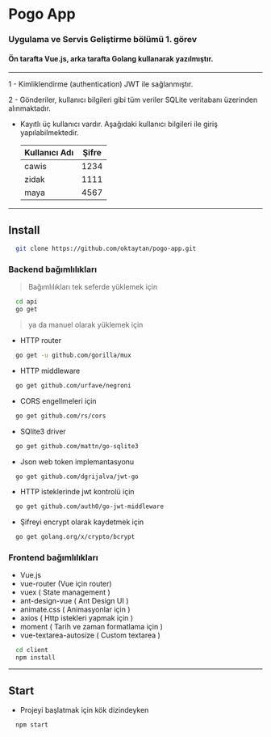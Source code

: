 # Pogo App

### Uygulama ve Servis Geliştirme bölümü 1. görev

#### Ön tarafta Vue.js, arka tarafta Golang kullanarak yazılmıştır.

---

1 - Kimliklendirme (authentication) JWT ile sağlanmıştır.

2 - Gönderiler, kullanıcı bilgileri gibi tüm veriler SQLite veritabanı üzerinden alınmaktadır.

- Kayıtlı üç kullanıcı vardır. Aşağıdaki kullanıcı bilgileri ile giriş yapılabilmektedir.

  | Kullanıcı Adı | Şifre |
  | ------------- | ----- |
  | cawis         | 1234  |
  | zidak         | 1111  |
  | maya          | 4567  |

---

## Install

```bash
  git clone https://github.com/oktaytan/pogo-app.git
```

### Backend bağımlılıkları

> Bağımlılıkları tek seferde yüklemek için

```bash
  cd api
  go get
```

> ya da manuel olarak yüklemek için

- HTTP router

```bash
  go get -u github.com/gorilla/mux
```

- HTTP middleware

```bash
  go get github.com/urfave/negroni
```

- CORS engellmeleri için

```bash
  go get github.com/rs/cors
```

- SQlite3 driver

```bash
  go get github.com/mattn/go-sqlite3
```

- Json web token implemantasyonu

```bash
  go get github.com/dgrijalva/jwt-go
```

- HTTP isteklerinde jwt kontrolü için

```bash
  go get github.com/auth0/go-jwt-middleware
```

- Şifreyi encrypt olarak kaydetmek için

```bash
  go get golang.org/x/crypto/bcrypt
```

### Frontend bağımlılıkları

- Vue.js
- vue-router (Vue için router)
- vuex ( State management )
- ant-design-vue ( Ant Design UI )
- animate.css ( Animasyonlar için )
- axios ( Http istekleri yapmak için )
- moment ( Tarih ve zaman formatlama için )
- vue-textarea-autosize ( Custom textarea )

```bash
  cd client
  npm install
```

---

## Start

- Projeyi başlatmak için kök dizindeyken

```bash
  npm start
```

